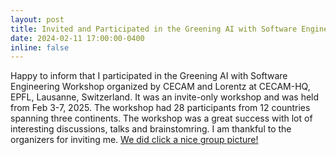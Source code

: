 ```yaml
---
layout: post
title: Invited and Participated in the Greening AI with Software Engineering Workshop, CECAM-HQ, EPFL, Lausanne, Switzerland
date: 2024-02-11 17:00:00-0400
inline: false
---
```


Happy to inform that I participated in the Greening AI with Software Engineering Workshop organized by CECAM and Lorentz at CECAM-HQ, EPFL, Lausanne, Switzerland. It was an invite-only workshop and was held from Feb 3-7, 2025. The workshop had 28 participants from 12 countries spanning three continents. The workshop was a great success with lot of interesting discussions, talks and brainstomring. I am thankful to the organizers for inviting me. [We did click a nice group picture!](https://karthikvaidhyanathan.com/assets/img/cecam_group.jpeg)
